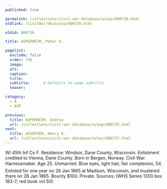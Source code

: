 ```yaml
---
published: true

permalink: /collections/civil-war-database/a/asp/000736.html
oldlink: /CivilWar/db/a/asp/000736.html

oldid: 000736

title: ASPERHEIM, Peter O.

pagelist:
  exclude: false
  order: 736
  image: 
  alt:
  caption:
  title:
  subtitle:      # Defaults to page subtitle
  teaser:

category: 
  - A 
  - ASP

previous:
  title: ASPERHEIM, Andrew
  url: /collections/civil-war-database/a/asp/000735.html  
next:
  title: ASSERSEN, Henry R.
  url: /collections/civil-war-database/a/ass/000737.html   
---
```

WI 45th Inf Co F. Residence: Windsor, Dane County, Wisconsin. Enlistment credited to Vienna, Dane County. Born in Bergen, Norway. Civil War: Harnessmaker. Age 25. Unmarried. Blue eyes, light hair, fair complexion, 5&#146;4&#148;. Enlisted for one year on 26 Jan 1865 at Madison, Wisconsin, and mustered there on 28 Jan 1865. Bounty $100. Private. Sources: (WHS Series 1200 box 183-7; red book vol 50)